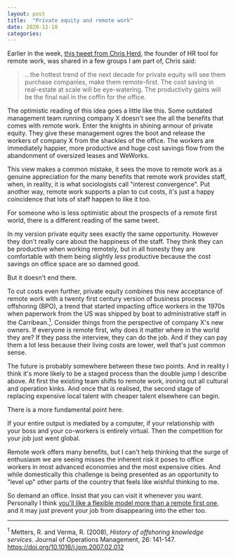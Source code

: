 ```yaml
---
layout: post
title:  "Private equity and remote work"
date: 2020-12-10
categories:
---
```

Earlier in the week, [this tweet from Chris Herd](https://twitter.com/chris_herd/status/1334842563128389634), the founder of HR tool for remote work, was shared in a few groups I am part of, Chris said:

> ...the hottest trend of the next decade for private equity will see them purchase companies, make them remote-first. The cost saving in real-estate at scale will be eye-watering. The productivity gains will be the final nail in the coffin for the office.

The optimistic reading of this idea goes a little like this. Some outdated management team running company X doesn't see the all the benefits that comes with remote work. Enter the knights in shining armour of private equity. They give these management ogres the boot and release the workers of company X from the shackles of the office. The workers are immediately happier, more productive and huge cost savings flow from the abandonment of oversized leases and WeWorks.

This view makes a common mistake, it sees the move to remote work as a genuine appreciation for the many benefits that remote work provides staff, when, in reality, it is what sociologists call "interest convergence". Put another way, remote work supports a plan to cut costs, it's just a happy coincidence that lots of staff happen to like it too.

For someone who is less optimistic about the prospects of a remote first world, there is a different reading of the same tweet.

In my version private equity sees exactly the same opportunity. However they don't really care about the happiness of the staff.  They think they can be productive when working remotely, but in all honesty they are comfortable with them being slightly _less_ productive because the cost savings on office space are so damned good.

But it doesn't end there.

To cut costs even further, private equity combines this new acceptance of remote work with a twenty first century version of business process offshoring (BPO), a trend that started impacting office workers in the 1970s when paperwork from the US was shipped by boat to administrative staff in the Carribean.<a href="#footnote1"><sup>1</sup></a>. Consider things from the perspective of company X's new owners. If everyone is remote first, why does it matter where in the world they are? If they pass the interview, they can do the job. And if they can pay them a lot less because their living costs are lower, well that's just common sense.

The future is probably somewhere between these two points. And in reality I think it's more likely to be a staged process than the double jump I describe above. At first the existing team shifts to remote work, ironing out all cultural and operation kinks. And once that is realised, the second stage of replacing expensive local talent with cheaper talent elsewhere can begin.

There is a more fundamental point here.

If your entire output is mediated by a computer, if your relationship with your boss and your co-workers is entirely virtual. Then the competition for your job just went global.

Remote work offers many benefits, but I can't help thinking that the surge of enthusiasm we are seeing misses the inherent risk it poses to office workers in most advanced economies and the most expensive cities. And while domestically this challenge is being presented as an opportunity to "level up" other parts of the country that feels like wishful thinking to me.

So demand an office. Insist that you can visit it whenever you want. Personally I think [you'll like a flexible model more than a remote first one](https://danielbower.com/post/616814242700591104/remote-work-is-not-flexible-work), and it may just prevent your job from disappearing into the ether too.

---

<p id="footnote1"><sup>1</sup> Metters, R. and Verma, R. (2008), <em>History of offshoring knowledge services.</em> Journal of Operations Management, 26: 141-147. <a href="https://doi.org/10.1016/j.jom.2007.02.012" target="_blank">https://doi.org/10.1016/j.jom.2007.02.012</a>
